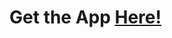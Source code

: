 # Get the App [Here!](https://github.com/Mvb1122/Java-Projects/blob/main/Marinara%20Coder/app/build/outputs/apk/debug/app-debug.apk)
